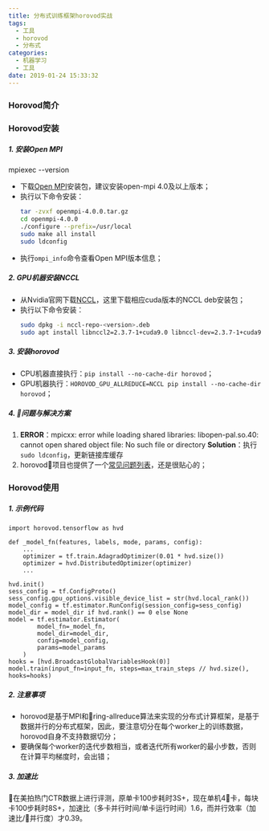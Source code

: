 ```yaml
---
title: 分布式训练框架horovod实战
tags:
  - 工具
  - horovod
  - 分布式
categories:
  - 机器学习
  - 工具
date: 2019-01-24 15:33:32
---
```



### Horovod简介


### Horovod安装
##### 1. 安装Open MPI
mpiexec --version

* 下载[Open MPI](https://www.open-mpi.org/software/ompi/v4.0/)安装包，建议安装open-mpi 4.0及以上版本；
* 执行以下命令安装：
    ``` bash
    tar -zvxf openmpi-4.0.0.tar.gz
    cd openmpi-4.0.0
    ./configure --prefix=/usr/local
    sudo make all install
    sudo ldconfig
    ```
* 执行`ompi_info`命令查看Open MPI版本信息；

##### 2. GPU机器安装NCCL
* 从Nvidia官网下载[NCCL](https://developer.nvidia.com/nccl)，这里下载相应cuda版本的NCCL deb安装包；
* 执行以下命令安装：
    ``` bash
    sudo dpkg -i nccl-repo-<version>.deb
    sudo apt install libnccl2=2.3.7-1+cuda9.0 libnccl-dev=2.3.7-1+cuda9.0
    ```

##### 3. 安装horovod
* CPU机器直接执行：`pip install --no-cache-dir horovod`；
* GPU机器执行：`HOROVOD_GPU_ALLREDUCE=NCCL pip install --no-cache-dir horovod`；

##### 4. 问题与解决方案
1. **ERROR**：mpicxx: error while loading shared libraries: libopen-pal.so.40: cannot open shared object file: No such file or directory
  **Solution**：执行`sudo ldconfig`，更新链接库缓存
2. horovod项目也提供了一个[常见问题列表](https://github.com/uber/horovod/blob/master/docs/troubleshooting.md)，还是很贴心的；

### Horovod使用
##### 1. 示例代码
```
import horovod.tensorflow as hvd

def _model_fn(features, labels, mode, params, config):
    ...
    optimizer = tf.train.AdagradOptimizer(0.01 * hvd.size())
    optimizer = hvd.DistributedOptimizer(optimizer)
    ...

hvd.init()
sess_config = tf.ConfigProto()
sess_config.gpu_options.visible_device_list = str(hvd.local_rank())
model_config = tf.estimator.RunConfig(session_config=sess_config)
model_dir = model_dir if hvd.rank() == 0 else None
model = tf.estimator.Estimator(
        model_fn=_model_fn,
        model_dir=model_dir,
        config=model_config,
        params=model_params
    )
hooks = [hvd.BroadcastGlobalVariablesHook(0)]
model.train(input_fn=input_fn, steps=max_train_steps // hvd.size(), hooks=hooks)
```

##### 2. 注意事项
* horovod是基于MPI和ring-allreduce算法来实现的分布式计算框架，是基于数据并行的分布式框架，因此，要注意切分在每个worker上的训练数据，horovod自身不支持数据切分；
* 要确保每个worker的迭代步数相当，或者迭代所有worker的最小步数，否则在计算平均梯度时，会出错；

##### 3. 加速比
在美拍热门CTR数据上进行评测，原单卡100步耗时3S+，现在单机4卡，每块卡100步耗时8S+，加速比（多卡并行时间/单卡运行时间）1.6，而并行效率（加速比/并行度）才0.39。
